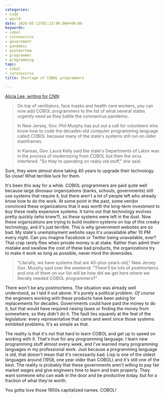 ```yaml
---
categories:
- code
- world
date: 2020-05-13T02:23:00.000+00:00
keywords:
- cobol
- coronavirus
- government
- pandemic
- postmortem
- programmer
- programming
tags:
- cobol
- coronavirus
title: Shortage of COBOL programmers

---
```

[Alicia Lee, writing for CNN](https://www.cnn.com/2020/04/08/business/coronavirus-cobol-programmers-new-jersey-trnd/index.html):

> On top of ventilators, face masks and health care workers, you can now add COBOL programmers to the list of what several states urgently need as they battle the coronavirus pandemic.
>
> In New Jersey, Gov. Phil Murphy has put out a call for volunteers who know how to code the decades-old computer programming language called COBOL because many of the state's systems still run on older mainframes.
>
> In Kansas, Gov. Laura Kelly said the state's Departments of Labor was in the process of modernizing from COBOL but then the virus interfered. "So they're operating on really old stuff," she said.

Sure, they were _almost_ done taking 40 years to upgrade their technology. So close! What terrible luck for them.

It's been this way for a while. COBOL programmers are paid quite well because large dinosaur organizations (banks, schools, governments) still use systems that require it, but there aren't a lot of people left who already know how to do the work. At some point in the past, some vendor convinced these organizations that it was worth the long-term investment to buy these really expensive systems. It turns out that technology evolves pretty quickly (who knew?), so these systems were left in the dust. Now these organizations are trying to build modern systems on top of this creaky technology, and it's just terrible. This is why government websites are so bad. My state's unemployment website says it's unavailable after 10 PM every night. Can you imagine Facebook or Twitter being unavailable, ever? That crap rarely flies when private money is at stake. Rather than admit their mistake and swallow the cost of these bad products, the organizations try to make it work as long as possible, never mind the downsides.

> "Literally, we have systems that are 40-plus-years-old," New Jersey Gov. Murphy said over the weekend. "There'll be lots of postmortems and one of them on our list will be how did we get here where we literally needed COBOL programmers?"

There won't be any postmortems. The situation was already well understood, as I laid it out above. It's purely a political problem. _Of course_ the engineers working with these products have been asking for replacements for decades. Governments could have paid the money to do it, but that would have required raising taxes or finding the money from somewhere, so they didn't do it. The fault lies squarely at the feet of the legislature: every representative that came and went since those systems exhibited problems. It's as simple as that.

The reality is that it's not that hard to learn COBOL and get up to speed on working with it. That's true for any programming language. I learn new programming stuff almost every week, and I've learned many programming languages in my professional work. Just because a programming language is old, that doesn't mean that it's necessarily bad. Lisp is one of the oldest languages around (1958, one year older than COBOL) and it's still one of the best. The reality is probably that these governments aren't willing to pay fair market wages and give engineers time to learn and train properly. They want someone who can walk in the door and be productive today, but for a fraction of what they're worth.

You gotta love those 1950s capitalized names. COBOL!
